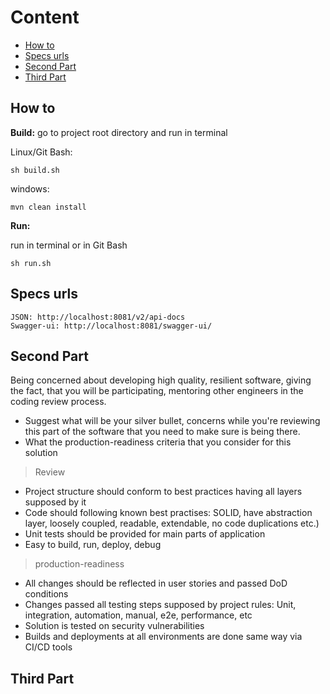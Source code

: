 # Content
- [How to](#how-to)
- [Specs urls](#specs)
- [Second Part](#second)
- [Third Part](#third)

<a name="how-to"> </a> </a> 

## How to

**Build:**
  go to project root directory and run in terminal

  Linux/Git Bash:

    sh build.sh
  windows:
  
    mvn clean install

**Run:**

  run in terminal or in Git Bash    

    sh run.sh

<a name="specs"> </a> </a> 

## Specs urls

    JSON: http://localhost:8081/v2/api-docs
    Swagger-ui: http://localhost:8081/swagger-ui/

<a name="second"> </a> </a> 

## Second Part

Being concerned about developing high quality, resilient software, giving the fact, that you will be participating, mentoring other engineers in the coding review process.


- Suggest what will be your silver bullet, concerns while you're reviewing this part of the software that you need to make sure is being there.
- What the production-readiness criteria that you consider for this solution

>Review

- Project structure should conform to best practices having all layers supposed by it
- Code should following known best practises: SOLID, have abstraction layer, loosely coupled, readable, extendable, no code duplications etc.)
- Unit tests should be provided for main parts of application
- Easy to build, run, deploy, debug

>production-readiness

- All changes should be reflected in user stories and passed DoD conditions
- Changes passed all testing steps supposed by project rules: Unit, integration, automation, manual, e2e, performance, etc
- Solution is tested on security vulnerabilities
- Builds and deployments at all environments are done same way via CI/CD tools

<a name="third"> </a> </a> 

## Third Part